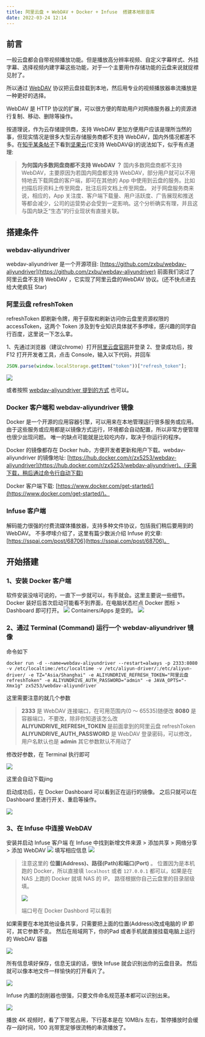 ```yaml
---
title: 阿里云盘 + WebDAV + Docker + Infuse  搭建本地影音库
date: 2022-03-24 12:14
---
```

## 前言

一般云盘都会自带视频播放功能。但是播放高分辨率视频、自定义字幕样式、外挂字幕、选择视频内建字幕这些功能，对于一个主要用作存储功能的云盘来说就捉襟见肘了。

所以通过 [WebDAV](https://zh.wikipedia.org/wiki/%E5%9F%BA%E4%BA%8EWeb%E7%9A%84%E5%88%86%E5%B8%83%E5%BC%8F%E7%BC%96%E5%86%99%E5%92%8C%E7%89%88%E6%9C%AC%E6%8E%A7%E5%88%B6) 协议把云盘挂载到本地，然后用专业的视频播放器串流播放是一种更好的选择。

WebDAV 是 HTTP 协议的扩展，可以很方便的帮助用户对网络服务器上的资源进行复制、移动、删除等操作。

按道理说，作为云存储提供商，支持 WebDAV 更加方便用户应该是理所当然的事，但现实情况是很多大型云存储服务商都不支持 WebDAV，国内外情况都差不多。在[知乎某条帖子](https://www.zhihu.com/question/30719209)下看到[坚果云](https://www.jianguoyun.com/)(它支持 WebDAV😃)的说法如下，似乎有点道理:  

> **为何国内多数网盘商都不支持 WebDAV ？**
> 国内多数网盘商都不支持 WebDAV，主要原因为若国内网盘都支持 WebDAV，部分用户就可以不用特地去下载网盘的客户端，即可在其他的 App 中使用到云盘的服务。比如扫描后将资料上传至网盘，批注后将文档上传至网盘。
> 对于网盘服务商来说，相应的，App 关注度、客户端下载量、用户活跃度、广告展现和推送等都会减少，公司的运营势必会受到一定影响。这个分析确实有理，并且这与国内缺乏“生态”的行业现状有直接关联。
<!--more-->

## 搭建条件
### webdav-aliyundriver
webdav-aliyundriver 是一个开源项目: [https://github.com/zxbu/webdav-aliyundriver](https://github.com/zxbu/webdav-aliyundriver)
前面我们说过了阿里云盘不支持 WebDAV ，它实现了阿里云盘的WebDAV 协议。(还不快点进去给大佬疯狂 Star)

### 阿里云盘 refreshToken
refreshToken 即刷新令牌，用于获取和刷新访问你云盘里资源权限的 accessToken，这两个 Token 涉及到专业知识具体就不多啰嗦，感兴趣的同学自行百度，这里说一下怎么拿。

1、先通过浏览器（建议chrome）打开[阿里云盘官网](https://www.aliyundrive.com)并登录
2、登录成功后，按 F12 打开开发者工具，点击 Console，输入以下代码，并回车

```js
JSON.parse(window.localStorage.getItem("token"))["refresh_token"];
```

![](../image/2022-03-24/2022-03-24-14-19-05.png)

或者按照 [webdav-aliyundriver 提到的方式](https://github.com/zxbu/webdav-aliyundriver#%E6%B5%8F%E8%A7%88%E5%99%A8%E8%8E%B7%E5%8F%96refreshtoken%E6%96%B9%E5%BC%8F) 也可以。

### Docker 客户端和 webdav-aliyundriver 镜像
Docker 是一个开源的应用容器引擎，可以用来在本地管理运行很多服务或应用。
由于这些服务或应用都是以镜像方式运行，环境都会自动配置，所以非常方便管理也很少出现问题。
唯一的缺点可能就是比较吃内存，取决于你运行的程序。

Docker 的镜像都存在 Docker hub，方便开发者更新和用户下载。webdav-aliyundriver 的镜像地址: [https://hub.docker.com/r/zx5253/webdav-aliyundriver](https://hub.docker.com/r/zx5253/webdav-aliyundriver)。(无需下载，稍后通过命令行自动下载)

Docker 客户端下载: [https://www.docker.com/get-started/](https://www.docker.com/get-started/)。

### Infuse 客户端
解码能力很强的付费流媒体播放器，支持多种文件协议，包括我们稍后要用到的 WebDAV。
不多啰嗦介绍了，这里有篇少数派介绍 Infuse  的文章: [https://sspai.com/post/68706](https://sspai.com/post/68706)。

## 开始搭建
### 1、安装 Docker 客户端
软件安装没啥可说的，一直下一步就可以，有手就会。这里主要说一些细节。
Docker 装好后首次启动可能看不到界面，在电脑状态栏点 Docker 图标 > Dashboard 即可打开。
![](../image/2022-03-24/2022-03-24-19-22-04.png)
Containers/Apps 是空的。
![](../image/2022-03-24/2022-03-24-19-23-42.png)

### 2、通过 Terminal (Command) 运行一个 webdav-aliyundriver 镜像
命令如下

```shell
docker run -d --name=webdav-aliyundriver --restart=always -p 2333:8080  -v /etc/localtime:/etc/localtime -v /etc/aliyun-driver/:/etc/aliyun-driver/ -e TZ="Asia/Shanghai" -e ALIYUNDRIVE_REFRESH_TOKEN="阿里云盘 refreshToken" -e ALIYUNDRIVE_AUTH_PASSWORD="admin" -e JAVA_OPTS="-Xmx1g" zx5253/webdav-aliyundriver
```

这里需要注意的就几个参数

> **2333** 是 WebDAV 连接端口，在可用范围内(0 ～ 65535)随便改
> **8080** 是容器端口，不要改，除非你知道该怎么改
> **ALIYUNDRIVE_REFRESH_TOKEN** 是前面拿到的阿里云盘 refreshToken
> **ALIYUNDRIVE_AUTH_PASSWORD** 是 WebDAV 登录密码，可以修改，用户名默认也是 **admin**
> 其它参数默认不用动了

修改好参数，在 Terminal 执行即可

![](../image/2022-03-24/2022-03-24-20-42-02.png)

这里会自动下载jing

启动成功后，在 Docker Dashboard 可以看到正在运行的镜像。
之后只就可以在 Dashboard 里进行开关、重启等操作。

![](../image/2022-03-24/2022-03-24-20-15-50.png)

### 3、在 Infuse 中连接 WebDAV
安装并启动 Infuse 客户端
在 Infuse 中找到新增文件来源 > 添加共享 > 网络分享 > 添加 WebDAV
![](../image/2022-03-24/2022-03-24-20-22-45.png)
填写相应信息
![](../image/2022-03-24/2022-03-24-20-27-11.png)

> 注意这里的 **位置(Address)、路径(Path)和端口(Port)** 。
> 位置因为是本机跑的 Docker，所以直接填 `localhost` 或者 `127.0.0.1` 都可以，如果是在 NAS 上跑的 Docker 就填 NAS 的 IP。
> 路径根据你自己云盘里的目录层级填。
> 
> ![](../image/2022-03-24/2022-03-24-20-33-04.png)
> 
> 端口号在 Docker Dashbord 可以看到

如果需要在本地其他设备共享，只需要把上面的位置(Address)改成电脑的 IP 即可，其它参数不变。
然后在局域网下，你的Pad 或者手机就直接挂载电脑上运行的 WebDAV 容器

![](../image/2022-03-24/2022-03-24-20-52-31.png)

所有信息填好保存，信息无误的话，很快 Infuse 就会识别出你的云盘目录。
然后就可以像本地文件一样愉快的打开看片了。

![](../image/2022-03-24/2022-03-24-20-38-32.png)

Infuse 内置的刮削器也很强，只要文件命名规范基本都可以识别出来。

![](../image/2022-03-24/2022-03-24-20-57-54.png)

播放 4K 视频时，看了下带宽占用，下行基本是在 10MB/s 左右，暂停播放时会缓存一段时间，100 兆带宽足够很流畅的串流播放了。

